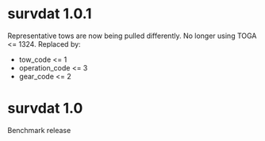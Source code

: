 # survdat 1.0.1

Representative tows are now being pulled differently. 
No longer using TOGA <= 1324. Replaced by:
  * tow_code <= 1
  * operation_code <= 3
  * gear_code <= 2

# survdat 1.0

Benchmark release 



